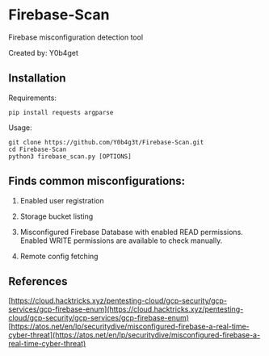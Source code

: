 # Firebase-Scan
Firebase misconfiguration detection tool

Created by: Y0b4get

## Installation

Requirements:
```
pip install requests argparse
```

Usage:

```
git clone https://github.com/Y0b4g3t/Firebase-Scan.git
cd Firebase-Scan
python3 firebase_scan.py [OPTIONS]
```

## Finds common misconfigurations:
1) Enabled user registration

2) Storage bucket listing

3) Misconfigured Firebase Database with enabled READ permissions. Enabled WRITE permissions are available to check manually.

4) Remote config fetching

## References
[https://cloud.hacktricks.xyz/pentesting-cloud/gcp-security/gcp-services/gcp-firebase-enum](https://cloud.hacktricks.xyz/pentesting-cloud/gcp-security/gcp-services/gcp-firebase-enum)
[https://atos.net/en/lp/securitydive/misconfigured-firebase-a-real-time-cyber-threat](https://atos.net/en/lp/securitydive/misconfigured-firebase-a-real-time-cyber-threat)


